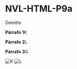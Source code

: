 # NVL-HTML-P9a
<div>
  
  <p><titltle>Deloitte</tittle></p>
  
  <p><strong>Párrafo 1</strong>K</p>
  
  <p><strong>Párrafo 2</strong>L</p>
  
  <p><strong>Párrafo 3</strong>G</p>
  
</div>
<div>
  
  <img src="https://upload.wikimedia.org/wikipedia/commons/thumb/b/b9/Letter_k.svg/1200px-Letter_k.svg.png" alt="K">
  <img src="https://i.ytimg.com/vi/j0TUZdBmr6Q/maxresdefault.jpg" alt="L">
  
</div>
